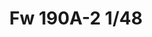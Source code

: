 ---
title: "Fw 190A-2 1/48"
price: 3450.00 
desc: "PROFIPACK, Fw 190A-2 1/48, razmera: 1/48"
img_path: "/assets/img/82146.jpg"
brand: AMMO
available: true
special_offer: false
new: false
soon: false
cat: "Plasticne-Makete"
subcat: "PM-EDUARD"
subsubcat: ""
sifra: "82146"
---
